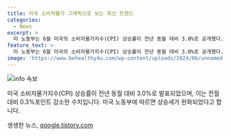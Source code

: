 ```yaml
---
title: 미국 소비자물가 그래픽으로 보는 최신 트렌드
categories:
  - News
excerpt: >
  미 노동부는 6월 미국의 소비자물가지수(CPI) 상승률이 전년 동월 대비 3.0%로 공개했다. 전월 대비 0.3%포인트 감소하여 상승세가 완화되었다. (150자)
feature_text: >
  미 노동부는 6월 미국의 소비자물가지수(CPI) 상승률이 전년 동월 대비 3.0%로 공개했다. 전월 대비 0.3%포인트 감소하여 상승세가 완화되었다. (150자)
image: 'https://www.behealthy4u.com/wp-content/uploads/2024/06/unnamed-file.png'
---
```


<p><img src="https://www.behealthy4u.com/wp-content/uploads/2024/06/unnamed-file.png" alt="info 속보" /></p>

<p>미국 소비자물가지수(CPI) 상승률이 전년 동월 대비 3.0%로 발표되었으며, 이는 전월 대비 0.3%포인트 감소한 수치입니다. 미국 노동부에 따르면 상승세가 완화되었다고 합니다.</p>
생생한 뉴스, <a href="https://qoogle.tistory.com" rel="dofollow">qoogle.tistory.com</a>


